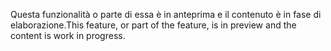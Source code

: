 <span data-ttu-id="0bc52-101">Questa funzionalità o parte di essa è in anteprima e il contenuto è in fase di elaborazione.</span><span class="sxs-lookup"><span data-stu-id="0bc52-101">This feature, or part of the feature, is in preview and the content is work in progress.</span></span>